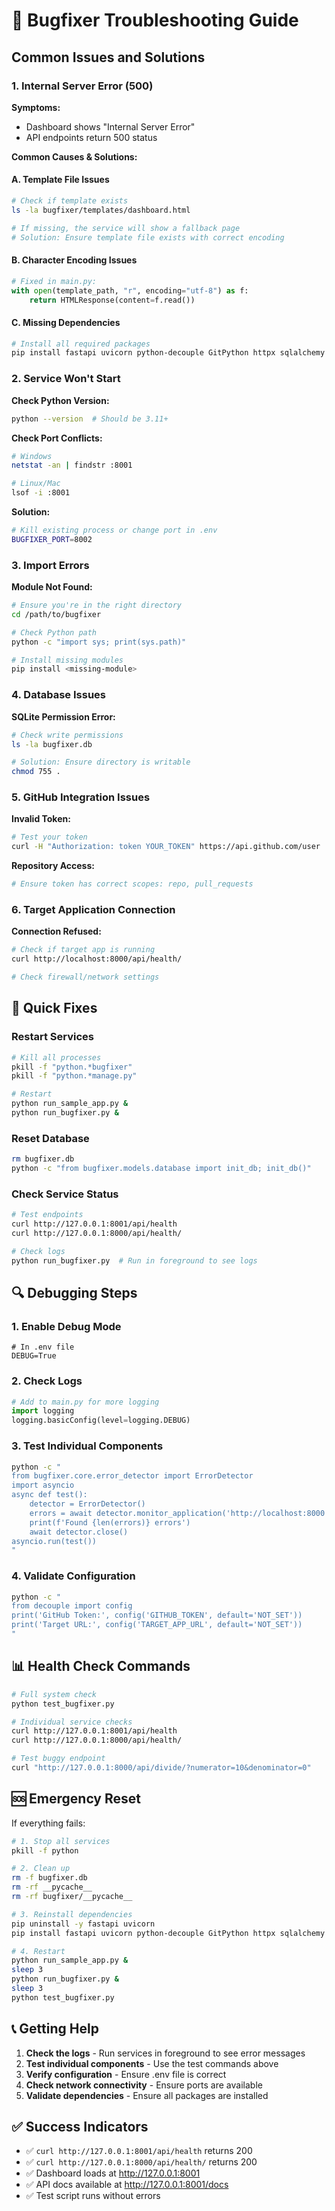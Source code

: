 # 🔧 Bugfixer Troubleshooting Guide

## Common Issues and Solutions

### 1. Internal Server Error (500)

**Symptoms:**
- Dashboard shows "Internal Server Error"
- API endpoints return 500 status

**Common Causes & Solutions:**

#### A. Template File Issues
```bash
# Check if template exists
ls -la bugfixer/templates/dashboard.html

# If missing, the service will show a fallback page
# Solution: Ensure template file exists with correct encoding
```

#### B. Character Encoding Issues
```python
# Fixed in main.py:
with open(template_path, "r", encoding="utf-8") as f:
    return HTMLResponse(content=f.read())
```

#### C. Missing Dependencies
```bash
# Install all required packages
pip install fastapi uvicorn python-decouple GitPython httpx sqlalchemy
```

### 2. Service Won't Start

**Check Python Version:**
```bash
python --version  # Should be 3.11+
```

**Check Port Conflicts:**
```bash
# Windows
netstat -an | findstr :8001

# Linux/Mac
lsof -i :8001
```

**Solution:**
```bash
# Kill existing process or change port in .env
BUGFIXER_PORT=8002
```

### 3. Import Errors

**Module Not Found:**
```bash
# Ensure you're in the right directory
cd /path/to/bugfixer

# Check Python path
python -c "import sys; print(sys.path)"

# Install missing modules
pip install <missing-module>
```

### 4. Database Issues

**SQLite Permission Error:**
```bash
# Check write permissions
ls -la bugfixer.db

# Solution: Ensure directory is writable
chmod 755 .
```

### 5. GitHub Integration Issues

**Invalid Token:**
```bash
# Test your token
curl -H "Authorization: token YOUR_TOKEN" https://api.github.com/user
```

**Repository Access:**
```bash
# Ensure token has correct scopes: repo, pull_requests
```

### 6. Target Application Connection

**Connection Refused:**
```bash
# Check if target app is running
curl http://localhost:8000/api/health/

# Check firewall/network settings
```

## 🚀 Quick Fixes

### Restart Services
```bash
# Kill all processes
pkill -f "python.*bugfixer"
pkill -f "python.*manage.py"

# Restart
python run_sample_app.py &
python run_bugfixer.py &
```

### Reset Database
```bash
rm bugfixer.db
python -c "from bugfixer.models.database import init_db; init_db()"
```

### Check Service Status
```bash
# Test endpoints
curl http://127.0.0.1:8001/api/health
curl http://127.0.0.1:8000/api/health/

# Check logs
python run_bugfixer.py  # Run in foreground to see logs
```

## 🔍 Debugging Steps

### 1. Enable Debug Mode
```env
# In .env file
DEBUG=True
```

### 2. Check Logs
```python
# Add to main.py for more logging
import logging
logging.basicConfig(level=logging.DEBUG)
```

### 3. Test Individual Components
```bash
python -c "
from bugfixer.core.error_detector import ErrorDetector
import asyncio
async def test():
    detector = ErrorDetector()
    errors = await detector.monitor_application('http://localhost:8000')
    print(f'Found {len(errors)} errors')
    await detector.close()
asyncio.run(test())
"
```

### 4. Validate Configuration
```bash
python -c "
from decouple import config
print('GitHub Token:', config('GITHUB_TOKEN', default='NOT_SET'))
print('Target URL:', config('TARGET_APP_URL', default='NOT_SET'))
"
```

## 📊 Health Check Commands

```bash
# Full system check
python test_bugfixer.py

# Individual service checks
curl http://127.0.0.1:8001/api/health
curl http://127.0.0.1:8000/api/health/

# Test buggy endpoint
curl "http://127.0.0.1:8000/api/divide/?numerator=10&denominator=0"
```

## 🆘 Emergency Reset

If everything fails:

```bash
# 1. Stop all services
pkill -f python

# 2. Clean up
rm -f bugfixer.db
rm -rf __pycache__
rm -rf bugfixer/__pycache__

# 3. Reinstall dependencies
pip uninstall -y fastapi uvicorn
pip install fastapi uvicorn python-decouple GitPython httpx sqlalchemy

# 4. Restart
python run_sample_app.py &
sleep 3
python run_bugfixer.py &
sleep 3
python test_bugfixer.py
```

## 📞 Getting Help

1. **Check the logs** - Run services in foreground to see error messages
2. **Test individual components** - Use the test commands above
3. **Verify configuration** - Ensure .env file is correct
4. **Check network connectivity** - Ensure ports are available
5. **Validate dependencies** - Ensure all packages are installed

## ✅ Success Indicators

- ✅ `curl http://127.0.0.1:8001/api/health` returns 200
- ✅ `curl http://127.0.0.1:8000/api/health/` returns 200  
- ✅ Dashboard loads at http://127.0.0.1:8001
- ✅ API docs available at http://127.0.0.1:8001/docs
- ✅ Test script runs without errors
